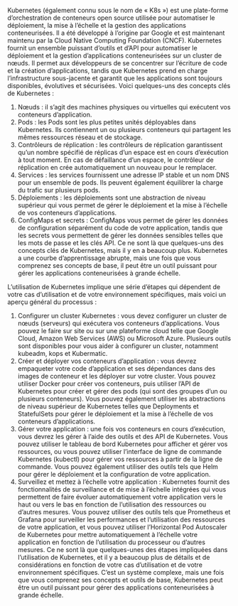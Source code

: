 Kubernetes (également connu sous le nom de « K8s ») est une plate-forme d’orchestration de conteneurs open source utilisée pour automatiser le déploiement, la mise à l’échelle et la gestion des applications conteneurisées. Il a été développé à l’origine par Google et est maintenant maintenu par la Cloud Native Computing Foundation (CNCF).
Kubernetes fournit un ensemble puissant d’outils et d’API pour automatiser le déploiement et la gestion d’applications conteneurisées sur un cluster de nœuds. Il permet aux développeurs de se concentrer sur l’écriture de code et la création d’applications, tandis que Kubernetes prend en charge l’infrastructure sous-jacente et garantit que les applications sont toujours disponibles, évolutives et sécurisées.
Voici quelques-uns des concepts clés de Kubernetes :
1.	Nœuds : il s’agit des machines physiques ou virtuelles qui exécutent vos conteneurs d’application.
2.	Pods : les Pods sont les plus petites unités déployables dans Kubernetes. Ils contiennent un ou plusieurs conteneurs qui partagent les mêmes ressources réseau et de stockage.
3.	Contrôleurs de réplication : les contrôleurs de réplication garantissent qu’un nombre spécifié de réplicas d’un espace est en cours d’exécution à tout moment. En cas de défaillance d’un espace, le contrôleur de réplication en crée automatiquement un nouveau pour le remplacer.
4.	Services : les services fournissent une adresse IP stable et un nom DNS pour un ensemble de pods. Ils peuvent également équilibrer la charge du trafic sur plusieurs pods.
5.	Déploiements : les déploiements sont une abstraction de niveau supérieur qui vous permet de gérer le déploiement et la mise à l’échelle de vos conteneurs d’applications.
6.	ConfigMaps et secrets : ConfigMaps vous permet de gérer les données de configuration séparément du code de votre application, tandis que les secrets vous permettent de gérer les données sensibles telles que les mots de passe et les clés API.
Ce ne sont là que quelques-uns des concepts clés de Kubernetes, mais il y en a beaucoup plus. Kubernetes a une courbe d’apprentissage abrupte, mais une fois que vous comprenez ses concepts de base, il peut être un outil puissant pour gérer les applications conteneurisées à grande échelle.


L’utilisation de Kubernetes implique une série d’étapes qui dépendent de votre cas d’utilisation et de votre environnement spécifiques, mais voici un aperçu général du processus :
1.	Configurer un cluster Kubernetes : vous devez configurer un cluster de nœuds (serveurs) qui exécutera vos conteneurs d’applications. Vous pouvez le faire sur site ou sur une plateforme cloud telle que Google Cloud, Amazon Web Services (AWS) ou Microsoft Azure. Plusieurs outils sont disponibles pour vous aider à configurer un cluster, notamment kubeadm, kops et Kubermatic.
2.	Créer et déployer vos conteneurs d’application : vous devrez empaqueter votre code d’application et ses dépendances dans des images de conteneur et les déployer sur votre cluster. Vous pouvez utiliser Docker pour créer vos conteneurs, puis utiliser l’API de Kubernetes pour créer et gérer des pods (qui sont des groupes d’un ou plusieurs conteneurs). Vous pouvez également utiliser les abstractions de niveau supérieur de Kubernetes telles que Deployments et StatefulSets pour gérer le déploiement et la mise à l’échelle de vos conteneurs d’applications.
3.	Gérer votre application : une fois vos conteneurs en cours d’exécution, vous devrez les gérer à l’aide des outils et des API de Kubernetes. Vous pouvez utiliser le tableau de bord Kubernetes pour afficher et gérer vos ressources, ou vous pouvez utiliser l’interface de ligne de commande Kubernetes (kubectl) pour gérer vos ressources à partir de la ligne de commande. Vous pouvez également utiliser des outils tels que Helm pour gérer le déploiement et la configuration de votre application.
4.	Surveillez et mettez à l’échelle votre application : Kubernetes fournit des fonctionnalités de surveillance et de mise à l’échelle intégrées qui vous permettent de faire évoluer automatiquement votre application vers le haut ou vers le bas en fonction de l’utilisation des ressources ou d’autres mesures. Vous pouvez utiliser des outils tels que Prometheus et Grafana pour surveiller les performances et l’utilisation des ressources de votre application, et vous pouvez utiliser l’Horizontal Pod Autoscaler de Kubernetes pour mettre automatiquement à l’échelle votre application en fonction de l’utilisation du processeur ou d’autres mesures.
Ce ne sont là que quelques-unes des étapes impliquées dans l’utilisation de Kubernetes, et il y a beaucoup plus de détails et de considérations en fonction de votre cas d’utilisation et de votre environnement spécifiques. C’est un système complexe, mais une fois que vous comprenez ses concepts et outils de base, Kubernetes peut être un outil puissant pour gérer des applications conteneurisées à grande échelle.
